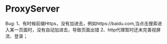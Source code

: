 # ProxyServer

Bug:
  1、有时候前缀Https，没有加进去，例如https://baidu.com,当点击搜索进入某一页面时，没有自动加进去，导致页面出错
  2、http代理暂时还未完善视屏流、登录；

